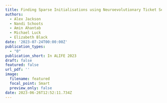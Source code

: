 ```yaml
---
title: Finding Sparse Initialisations using Neuroevolutionary Ticket Search (NeTS)
authors:
  - Alex Jackson
  - Nandi Schoots
  - Amin Ahantab
  - Michael Luck
  - Elizabeth Black
date: '2023-07-24T00:00:00Z'
publication_types:
  - "0"
publication_short: In ALIFE 2023
draft: false
featured: false
url_pdf: ''
image:
  filename: featured
  focal_point: Smart
  preview_only: false
date: 2023-06-26T12:52:11.734Z
---
```

